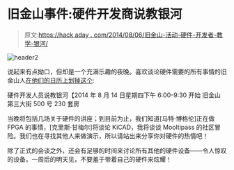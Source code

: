 # 旧金山事件:硬件开发商说教银河

> 原文:[https://hack aday . com/2014/08/06/旧金山-活动-硬件-开发者-教学-银河/](https://hackaday.com/2014/08/06/san-francisco-event-hardware-developers-didactic-galactic/)

![header2](../Images/43a79fcb613d54e8902f6d323293fd0f.png)

说起来有点拗口，但却是一个充满乐趣的夜晚。喜欢谈论硬件需要的所有事情的旧金山人[在他们的日历上划掉这个](http://www.meetup.com/Hardware-Developers-Didactic-Galactic/events/199235342/):

硬件开发人员说教银河【2014 年 8 月 14 日星期四下午 6:00-9:30 开始
旧金山第三大街 500 号 230 套房

当晚将包括几场关于硬件的讲座；到目前为止，我们知道[马特·博格伦]正在做 FPGA 的事情，[克里斯·甘梅尔]将谈论 KiCAD，我将谈谈 Mooltipass 的社区冒险。我们也在寻找其他人来做演示，所以请站出来分享你对硬件的热情吧！

除了正式的会谈之外，还会有足够的时间来讨论所有其他的硬件设备——令人惊叹的设备。一周后的明天见，不要羞于带着自己的硬件来炫耀！
